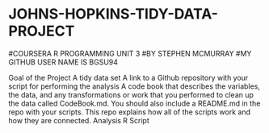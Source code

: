 # JOHNS-HOPKINS-TIDY-DATA-PROJECT

#COURSERA R PROGRAMMING UNIT 3 
#BY STEPHEN MCMURRAY
#MY GITHUB USER NAME IS BGSU94

Goal of the Project
A tidy data set
A link to a Github repository with your script for performing the analysis
A code book that describes the variables, the data, and any transformations or work that you performed to clean up the data called CodeBook.md. You should also include a README.md in the repo with your scripts. This repo explains how all of the scripts work and how they are connected.
Analysis R Script
